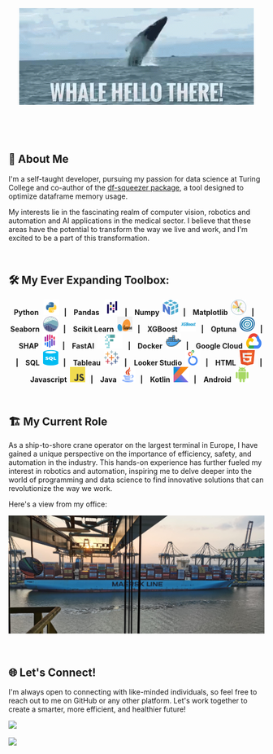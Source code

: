 <link
  rel="stylesheet"
  href="https://cdn.jsdelivr.net/gh/dheereshagrwal/colored-icons@1.7.4/src/app/ci.min.css"
/>

<p align="center">
    <img src="images/whale-hello.gif"/>
</p>

&nbsp;

&nbsp;

## 👨 About Me

I'm a self-taught developer, pursuing my passion for data science at Turing College and co-author of the [df-squeezer package](https://pypi.org/project/df-squeezer/), a tool designed to optimize dataframe memory usage. 

My interests lie in the fascinating realm of computer vision, robotics and automation and AI applications in the medical sector. I believe that these areas have the potential to transform the way we live and work, and I'm excited to be a part of this transformation.

&nbsp;

## 🛠️ My Ever Expanding Toolbox:
<p align="center">
<b >Python &nbsp; <img src="images/icons/python.png" width="30" height="30"/>&nbsp;&nbsp;&nbsp;|&nbsp;&nbsp;&nbsp;</b>
<b >Pandas &nbsp; <img src="images/icons/pandas.png" width="30" height="30"/>&nbsp;&nbsp;&nbsp;|&nbsp;&nbsp;&nbsp;</b>
<b >Numpy &nbsp;<img src="images/icons/numpy.svg" width="30" height="30"/>&nbsp;&nbsp;&nbsp;|&nbsp;&nbsp;&nbsp;</b>
<b >Matplotlib &nbsp;<img src="images/icons/matplotlib.svg" width="30" height="30"/>&nbsp;&nbsp;&nbsp;|&nbsp;&nbsp;&nbsp;</b>
<b >Seaborn &nbsp;<img src="images/icons/seaborn.png" width="30" height="30"/>&nbsp;&nbsp;&nbsp;|&nbsp;&nbsp;&nbsp;</b>
<b >Scikit Learn &nbsp;<img src="images/icons/sklearn.png" width="30" height="30"/>&nbsp;&nbsp;&nbsp;|&nbsp;&nbsp;&nbsp;</b>
<b >XGBoost &nbsp;<img src="images/icons/xgboost.jpg" width="30" height="30"/>&nbsp;&nbsp;&nbsp;|&nbsp;&nbsp;&nbsp;</b>
<b >Optuna &nbsp;<img src="images/icons/optuna.png" width="30" height="30"/>&nbsp;&nbsp;&nbsp;|&nbsp;&nbsp;&nbsp;</b>
<b >SHAP &nbsp;<img src="images/icons/shap.png" width="30" height="30"/>&nbsp;&nbsp;&nbsp;|&nbsp;&nbsp;&nbsp;</b>
<b >FastAI &nbsp;<img src="images/icons/fastai.png" width="50" height="30"/>&nbsp;&nbsp;&nbsp;|&nbsp;&nbsp;&nbsp;</b>
<b >Docker &nbsp;<img src="images/icons/docker.png" width="30" height="30"/>&nbsp;&nbsp;&nbsp;|&nbsp;&nbsp;&nbsp;</b>
<b >Google Cloud &nbsp;<img src="images/icons/google.png" width="30" height="30"/>&nbsp;&nbsp;&nbsp;|&nbsp;&nbsp;&nbsp;</b>
<b >SQL &nbsp;<img src="images/icons/sql.png" width="30" height="30"/>&nbsp;&nbsp;&nbsp;|&nbsp;&nbsp;&nbsp;</b>
<b >Tableau &nbsp;<img src="images/icons/tableau.png" width="30" height="30"/>&nbsp;&nbsp;&nbsp;|&nbsp;&nbsp;&nbsp;</b>
<b >Looker Studio &nbsp;<img src="images/icons/looker.svg" width="30" height="30"/>&nbsp;&nbsp;&nbsp;|&nbsp;&nbsp;&nbsp;</b>
<b >HTML &nbsp;<img src="images/icons/html.png" width="30" height="30"/>&nbsp;&nbsp;&nbsp;|&nbsp;&nbsp;&nbsp;</b>
<b >Javascript &nbsp;<img src="images/icons/javascript.png" width="30" height="30"/>&nbsp;&nbsp;&nbsp;|&nbsp;&nbsp;&nbsp;</b>
<b >Java &nbsp;<img src="images/icons/java.png" width="30" height="30"/>&nbsp;&nbsp;&nbsp;|&nbsp;&nbsp;&nbsp;</b>
<b >Kotlin &nbsp;<img src="images/icons/kotlin.jpg" width="30" height="30"/>&nbsp;&nbsp;&nbsp;|&nbsp;&nbsp;&nbsp;</b>
<b >Android &nbsp;<img src="images/icons/android.png" alt="android" width="30" height="30"/></b>
</p>

&nbsp;

## 🏗️ My Current Role

As a ship-to-shore crane operator on the largest terminal in Europe, I have gained a unique perspective on the importance of efficiency, safety, and automation in the industry. This hands-on experience has further fueled my interest in robotics and automation, inspiring me to delve deeper into the world of programming and data science to find innovative solutions that can revolutionize the way we work.

Here's a view from my office:

<img src="images/IMG_20210719_211203.jpg"></img>

&nbsp;

## 🌐 Let's Connect!

I'm always open to connecting with like-minded individuals, so feel free to reach out to me on GitHub or any other platform. Let's work together to create a smarter, more efficient, and healthier future!

<a href="https://www.linkedin.com/in/kenneth-breugelmans/"><img src="https://img.shields.io/badge/LinkedIn-0077B5?style=for-the-badge&logo=linkedin&logoColor=white"></a>

<a href="http://www.kenneth-b.com"><img src="https://img.shields.io/badge/website-000000?style=for-the-badge&logo=About.me&logoColor=white"></a>

<!---
kkalera/kkalera is a ✨ special ✨ repository because its `README.md` (this file) appears on your GitHub profile.
You can click the Preview link to take a look at your changes.
--->
